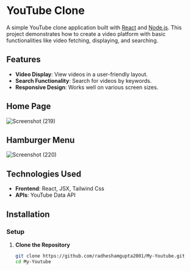 # YouTube Clone

A simple YouTube clone application built with [React](https://reactjs.org/) and [Node.js](https://nodejs.org/). This project demonstrates how to create a video platform with basic functionalities like video fetching, displaying, and searching.

## Features

- **Video Display**: View videos in a user-friendly layout.
- **Search Functionality**: Search for videos by keywords.
- **Responsive Design**: Works well on various screen sizes.

## Home Page

![Screenshot (219)](https://github.com/user-attachments/assets/f7772e5b-f5cc-4d32-b389-d4e5d5467439)

## Hamburger Menu 
![Screenshot (220)](https://github.com/user-attachments/assets/39ae1155-7d53-4ad0-8416-127cc78fffd8)

## Technologies Used

- **Frontend**: React, JSX, Tailwind Css
- **APIs**: YouTube Data API

## Installation

### Setup

1. **Clone the Repository**

   ```bash
   git clone https://github.com/radheshamgupta2001/My-Youtube.git
   cd My-Youtube
